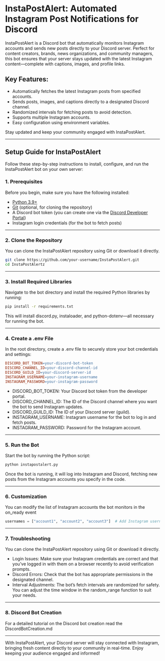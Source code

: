 # InstaPostAlert: Automated Instagram Post Notifications for Discord

InstaPostAlert is a Discord bot that automatically monitors Instagram accounts and sends new posts directly to your Discord server. Perfect for content creators, brands, news organizations, and community managers, this bot ensures that your server stays updated with the latest Instagram content—complete with captions, images, and profile links.

## Key Features:
- Automatically fetches the latest Instagram posts from specified accounts.
- Sends posts, images, and captions directly to a designated Discord channel.
- Randomized intervals for fetching posts to avoid detection.
- Supports multiple Instagram accounts.
- Easy configuration using environment variables.

Stay updated and keep your community engaged with InstaPostAlert.

---

## Setup Guide for InstaPostAlert

Follow these step-by-step instructions to install, configure, and run the InstaPostAlert bot on your own server:

### 1. Prerequisites

Before you begin, make sure you have the following installed:
- [Python 3.9+](https://www.python.org/downloads/)
- [Git](https://git-scm.com/downloads) (optional, for cloning the repository)
- A Discord bot token (you can create one via the [Discord Developer Portal](https://discord.com/developers/applications))
- Instagram login credentials (for the bot to fetch posts)

---

### 2. Clone the Repository

You can clone the InstaPostAlert repository using Git or download it directly.

```bash
git clone https://github.com/your-username/InstaPostAlert.git
cd InstaPostAlertz
```

---

### 3. Install Required Libraries

Navigate to the bot directory and install the required Python libraries by running:

```bash
pip install -r requirements.txt
```
This will install discord.py, instaloader, and python-dotenv—all necessary for running the bot.

---

### 4. Create a .env File

In the root directory, create a .env file to securely store your bot credentials and settings:

```makefile
DISCORD_BOT_TOKEN=your-discord-bot-token
DISCORD_CHANNEL_ID=your-discord-channel-id
DISCORD_GUILD_ID=your-discord-server-id
INSTAGRAM_USERNAME=your-instagram-username
INSTAGRAM_PASSWORD=your-instagram-password
```
- DISCORD_BOT_TOKEN: Your Discord bot token from the developer portal.<br>
- DISCORD_CHANNEL_ID: The ID of the Discord channel where you want the bot to send Instagram updates.<br>
- DISCORD_GUILD_ID: The ID of your Discord server (guild).<br>
- INSTAGRAM_USERNAME: Instagram username for the bot to log in and fetch posts.<br>
- INSTAGRAM_PASSWORD: Password for the Instagram account.

---

### 5. Run the Bot

Start the bot by running the Python script:

```bash
python instapostalert.py
```
Once the bot is running, it will log into Instagram and Discord, fetching new posts from the Instagram accounts you specify in the code.

---

### 6. Customization

You can modify the list of Instagram accounts the bot monitors in the on_ready event

```python
usernames = ["account1", "account2", "account3"]  # Add Instagram usernames here
```
---

### 7. Troubleshooting

You can clone the InstaPostAlert repository using Git or download it directly.<br>

- Login Issues: Make sure your Instagram credentials are correct and that you’ve logged in with them on a browser recently to avoid verification prompts.<br>
- Discord Errors: Check that the bot has appropriate permissions in the designated channel.<br>
- Interval Adjustments: The bot’s fetch intervals are randomized for safety. You can adjust the time window in the random_range function to suit your needs.

---

### 8. Discord Bot Creation

For a detailed tutorial on the Discord bot creation read the DiscordBotCreation.md

---

With InstaPostAlert, your Discord server will stay connected with Instagram, bringing fresh content directly to your community in real-time. Enjoy keeping your audience engaged and informed!
